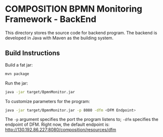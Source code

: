 # COMPOSITION BPMN Monitoring Framework - BackEnd

This directory stores the source code for backend program. The backend is developed in Java with Maven as the building system.

## Build Instructions
Build a fat jar:
```bash
mvn package
```
Run the jar:
```bash
java -jar target/BpmnMonitor.jar
```
To customize parameters for the program:
```bash
java -jar target/BpmnMonitor.jar -p 8080 -dfm <DFM Endpoint>
```

The ``-p`` argument specifies the port the program listens to; ``-dfm`` specifies the endpoint of DFM. Right now, the default endpoint is: http://130.192.86.227:8080/composition/resources/dfm